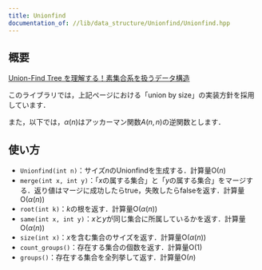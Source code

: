 ```yaml
---
title: Unionfind
documentation_of: //lib/data_structure/Unionfind/Unionfind.hpp
---
```


## 概要

[Union-Find Tree を理解する！素集合系を扱うデータ構造](https://algo-logic.info/union-find-tree/)

このライブラリでは，上記ページにおける「union by size」の実装方針を採用しています．

また，以下では，$\alpha(n)$はアッカーマン関数$A(n,n)$の逆関数とします．

## 使い方

- `Unionfind(int n)`：サイズ$n$のUnionfindを生成する．計算量$\mathrm{O}(n)$
- `merge(int x, int y)`：「$x$の属する集合」と「$y$の属する集合」をマージする．返り値はマージに成功したらtrue，失敗したらfalseを返す．計算量$\mathrm{O}(\alpha(n))$
- `root(int k)`：$k$の根を返す．計算量$\mathrm{O}(\alpha(n))$
- `same(int x, int y)`：$x$と$y$が同じ集合に所属しているかを返す．計算量$\mathrm{O}(\alpha(n))$
- `size(int x)`：$x$を含む集合のサイズを返す．計算量$\mathrm{O}(\alpha(n))$
- `count_groups()`：存在する集合の個数を返す．計算量$\mathrm{O}(1)$
- `groups()`：存在する集合を全列挙して返す．計算量$\mathrm{O}(n)$
